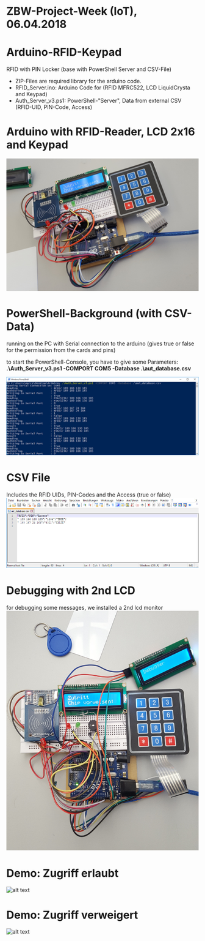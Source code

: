 # ZBW-Project-Week (IoT), 06.04.2018

# Arduino-RFID-Keypad
RFID with PIN Locker (base with PowerShell Server and CSV-File)

- ZIP-Files are required library for the arduino code.
- RFID_Server.ino: Arduino Code for (RFID MFRC522, LCD LiquidCrysta and Keypad)
- Auth_Server_v3.ps1: PowerShell-"Server", Data from external CSV (RFID-UID, PIN-Code, Access)

# Arduino with RFID-Reader, LCD 2x16 and Keypad
![alt text](https://github.com/marceleisenhut/Arduino-RFID-Keypad/blob/master/arduino.jpg)



# PowerShell-Background (with CSV-Data)
running on the PC with Serial connection to the arduino (gives true or false for the permission from the cards and pins)

to start the PowerShell-Console, you have to give some Parameters: <br>
<strong>.\Auth_Server_v3.ps1 -COMPORT COM5 -Database .\aut_database.csv</strong>

![alt text](https://github.com/marceleisenhut/Arduino-RFID-Keypad/blob/master/PowerShell_Console.jpg)


# CSV File
Includes the RFID UIDs, PIN-Codes and the Access (true or false)
![alt text](https://github.com/marceleisenhut/Arduino-RFID-Keypad/blob/master/CSV.jpg)


# Debugging with 2nd LCD
for debugging some messages, we installed a 2nd lcd monitor
![alt text](https://github.com/marceleisenhut/Arduino-RFID-Keypad/blob/master/Arduino_with_Debugging_Monitor.jpg)


# Demo: Zugriff erlaubt
![alt text](https://github.com/marceleisenhut/Arduino-RFID-Keypad/blob/master/Zutriff_erlaubt.gif)


# Demo: Zugriff verweigert
![alt text](https://github.com/marceleisenhut/Arduino-RFID-Keypad/blob/master/Zutriff_verweigert.gif)
